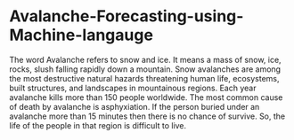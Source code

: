 # Avalanche-Forecasting-using-Machine-langauge
The word Avalanche refers to snow and ice. It means a mass of snow, ice, rocks, slush falling rapidly down a mountain. Snow avalanches are among the most destructive natural hazards threatening human life, ecosystems, built structures, and landscapes in mountainous regions. Each year avalanche kills more than 150 people worldwide. The most common cause of death by avalanche is asphyxiation. If the person buried under an avalanche more than 15 minutes then there is no chance of survive. So, the life of the people in that region is difficult to live.
